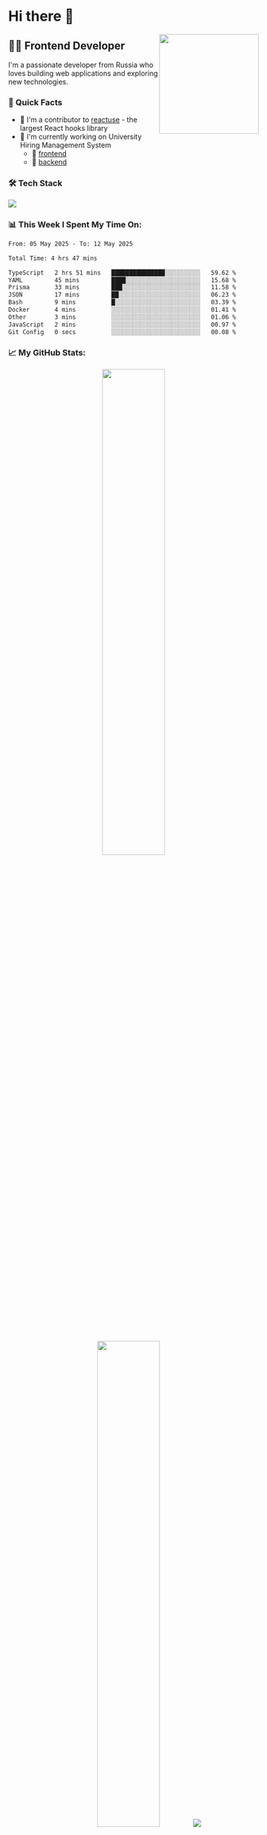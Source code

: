# Hi there 👋

<img align='right' src='https://user-images.githubusercontent.com/5713670/87202985-820dcb80-c2b6-11ea-9f56-7ec461c497c3.gif' width='200"'>

## 👨‍💻 Frontend Developer

I'm a passionate developer from Russia who loves building web applications and exploring new technologies.

### 🌟 Quick Facts

- 🤝 I'm a contributor to [reactuse](https://siberiacancode.github.io/reactuse/) - the largest React hooks library
- 🔭 I'm currently working on University Hiring Management System
   - 💅 [frontend](https://github.com/CodeSphere-Labs/university-hiring-front)
   - 👾 [backend](https://github.com/CodeSphere-Labs/university-hiring-backend) 

### 🛠️ Tech Stack

<p align="left">
    <img src="https://skillicons.dev/icons?i=ts,js,react,nextjs,nestjs,prisma,postgres,docker" />
</p>

### 📊 This Week I Spent My Time On:



<!--START_SECTION:waka-->

```txt
From: 05 May 2025 - To: 12 May 2025

Total Time: 4 hrs 47 mins

TypeScript   2 hrs 51 mins   ███████████████░░░░░░░░░░   59.62 %
YAML         45 mins         ████░░░░░░░░░░░░░░░░░░░░░   15.68 %
Prisma       33 mins         ███░░░░░░░░░░░░░░░░░░░░░░   11.58 %
JSON         17 mins         ██░░░░░░░░░░░░░░░░░░░░░░░   06.23 %
Bash         9 mins          █░░░░░░░░░░░░░░░░░░░░░░░░   03.39 %
Docker       4 mins          ░░░░░░░░░░░░░░░░░░░░░░░░░   01.41 %
Other        3 mins          ░░░░░░░░░░░░░░░░░░░░░░░░░   01.06 %
JavaScript   2 mins          ░░░░░░░░░░░░░░░░░░░░░░░░░   00.97 %
Git Config   0 secs          ░░░░░░░░░░░░░░░░░░░░░░░░░   00.08 %
```

<!--END_SECTION:waka-->

### 📈 My GitHub Stats:

<p align="center">
  <img height="50%" width="auto" src="https://github-readme-stats.vercel.app/api?username=zeroqs&show_icons=true&count_private=true&theme=darcula&hide_border=true&hide=issues,contribs&bg_color=00000000">
  <img height="50%" width="auto" src="https://github-readme-stats.vercel.app/api/top-langs/?username=zeroqs&layout=compact&hide_border=true&theme=darcula&bg_color=00000000&langs_count=6&hide=jupyter%20notebook,tex,css,php&exclude_repo=Pacman-AI">
  <img src="https://github-readme-streak-stats.herokuapp.com?user=zeroqs&theme=darcula&hide_border=true&background=FFFFFF00">
</p>

### 📫 Connect with me:

<p align="left">
<a href="https://t.me/smthv" target="blank"><img align="center" src="https://upload.wikimedia.org/wikipedia/commons/8/82/Telegram_logo.svg" alt="zeroqs" height="30" width="40" /></a>
</p>


